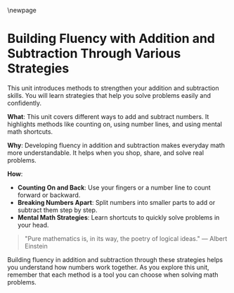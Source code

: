 \newpage
# Building Fluency with Addition and Subtraction Through Various Strategies

This unit introduces methods to strengthen your addition and subtraction skills. You will learn strategies that help you solve problems easily and confidently.

**What**: This unit covers different ways to add and subtract numbers. It highlights methods like counting on, using number lines, and using mental math shortcuts.

**Why**: Developing fluency in addition and subtraction makes everyday math more understandable. It helps when you shop, share, and solve real problems.

**How**: 

- **Counting On and Back**: Use your fingers or a number line to count forward or backward.
- **Breaking Numbers Apart**: Split numbers into smaller parts to add or subtract them step by step.
- **Mental Math Strategies**: Learn shortcuts to quickly solve problems in your head.

> "Pure mathematics is, in its way, the poetry of logical ideas." — Albert Einstein

Building fluency in addition and subtraction through these strategies helps you understand how numbers work together. As you explore this unit, remember that each method is a tool you can choose when solving math problems.